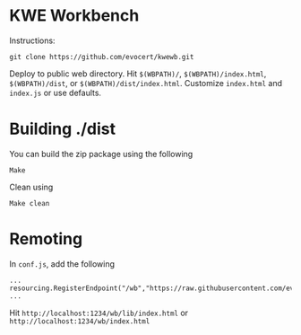 # KWE Workbench

Instructions:
```
git clone https://github.com/evocert/kwewb.git
```
Deploy to public web directory. Hit `$(WBPATH)/`, `$(WBPATH)/index.html`, `$(WBPATH)/dist`, or `$(WBPATH)/dist/index.html`.
Customize `index.html` and `index.js` or use defaults.

# Building ./dist
You can build the zip package using the following
```
Make
```
Clean using
```
Make clean
```

# Remoting
In `conf.js`, add the following
```
...
resourcing.RegisterEndpoint("/wb","https://raw.githubusercontent.com/evocert/kwewb/main/");
...
``` 
Hit `http://localhost:1234/wb/lib/index.html` or `http://localhost:1234/wb/index.html` 
